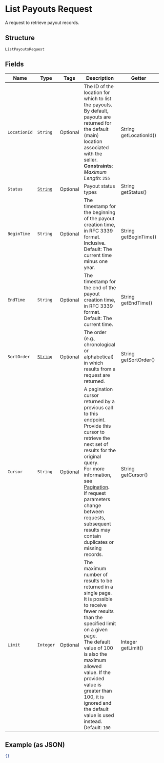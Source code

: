 
# List Payouts Request

A request to retrieve payout records.

## Structure

`ListPayoutsRequest`

## Fields

| Name | Type | Tags | Description | Getter |
|  --- | --- | --- | --- | --- |
| `LocationId` | `String` | Optional | The ID of the location for which to list the payouts.<br>By default, payouts are returned for the default (main) location associated with the seller.<br>**Constraints**: *Maximum Length*: `255` | String getLocationId() |
| `Status` | [`String`](../../doc/models/payout-status.md) | Optional | Payout status types | String getStatus() |
| `BeginTime` | `String` | Optional | The timestamp for the beginning of the payout creation time, in RFC 3339 format.<br>Inclusive. Default: The current time minus one year. | String getBeginTime() |
| `EndTime` | `String` | Optional | The timestamp for the end of the payout creation time, in RFC 3339 format.<br>Default: The current time. | String getEndTime() |
| `SortOrder` | [`String`](../../doc/models/sort-order.md) | Optional | The order (e.g., chronological or alphabetical) in which results from a request are returned. | String getSortOrder() |
| `Cursor` | `String` | Optional | A pagination cursor returned by a previous call to this endpoint.<br>Provide this cursor to retrieve the next set of results for the original query.<br>For more information, see [Pagination](https://developer.squareup.com/docs/basics/api101/pagination).<br>If request parameters change between requests, subsequent results may contain duplicates or missing records. | String getCursor() |
| `Limit` | `Integer` | Optional | The maximum number of results to be returned in a single page.<br>It is possible to receive fewer results than the specified limit on a given page.<br>The default value of 100 is also the maximum allowed value. If the provided value is<br>greater than 100, it is ignored and the default value is used instead.<br>Default: `100` | Integer getLimit() |

## Example (as JSON)

```json
{}
```

